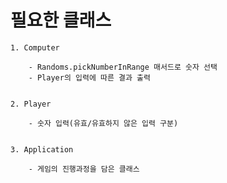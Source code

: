 # 필요한 클래스
    1. Computer

        - Randoms.pickNumberInRange 매서드로 숫자 선택
        - Player의 입력에 따른 결과 출력


    2. Player
        
        - 숫자 입력(유효/유효하지 않은 입력 구분)


    3. Application

        - 게임의 진행과정을 담은 클래스